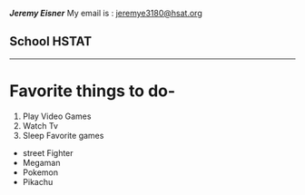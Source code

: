 **_Jeremy Eisner_**
My email is : jeremye3180@hsat.org
## School HSTAT
 
---
# Favorite things to do-  
1.  Play Video Games 
2.  Watch Tv
3.  Sleep
Favorite games  
* street Fighter
* Megaman
* Pokemon
 * Pikachu
